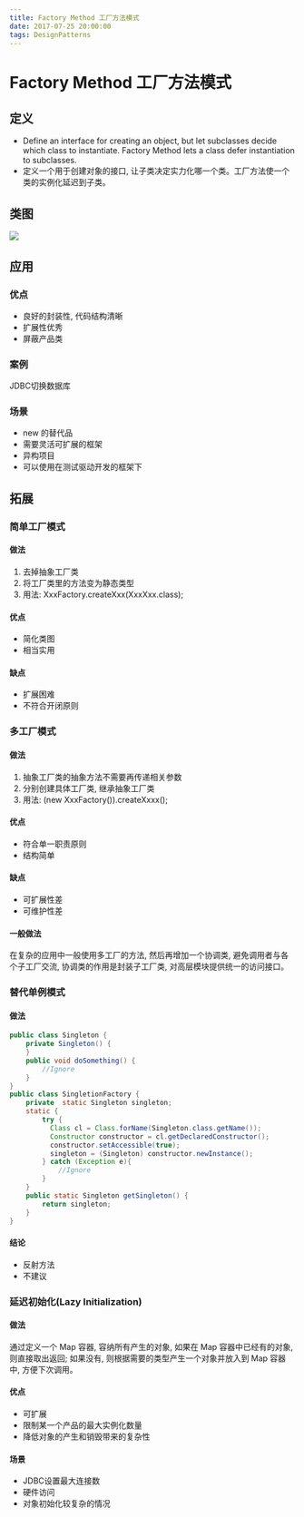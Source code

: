 ```yaml
---
title: Factory Method 工厂方法模式
date: 2017-07-25 20:00:00
tags: DesignPatterns
---
```


# Factory Method 工厂方法模式

## 定义

- Define an interface for creating an object, but let subclasses decide which class to instantiate. Factory Method lets a class defer instantiation to subclasses.
- 定义一个用于创建对象的接口, 让子类决定实力化哪一个类。工厂方法使一个类的实例化延迟到子类。

## 类图

![](https://github.com/JingweiWang/DesignPatterns/tree/master/src/io/github/jingweiwang/DesignPatterns/factory/Factory.png)

## 应用

### 优点 

- 良好的封装性, 代码结构清晰
- 扩展性优秀
- 屏蔽产品类

### 案例

JDBC切换数据库

### 场景

- new 的替代品
- 需要灵活可扩展的框架
- 异构项目
- 可以使用在测试驱动开发的框架下

## 拓展

### 简单工厂模式

#### 做法

1. 去掉抽象工厂类
2. 将工厂类里的方法变为静态类型
3. 用法: XxxFactory.createXxx(XxxXxx.class);

#### 优点

- 简化类图
- 相当实用

#### 缺点
- 扩展困难
- 不符合开闭原则

### 多工厂模式

#### 做法

1. 抽象工厂类的抽象方法不需要再传递相关参数
2. 分别创建具体工厂类, 继承抽象工厂类
3. 用法: (new XxxFactory()).createXxxx();

#### 优点

- 符合单一职责原则
- 结构简单

#### 缺点

- 可扩展性差
- 可维护性差

#### 一般做法

在复杂的应用中一般使用多工厂的方法, 然后再增加一个协调类, 避免调用者与各个子工厂交流, 协调类的作用是封装子工厂类, 对高层模块提供统一的访问接口。

### 替代单例模式

#### 做法

```java
public class Singleton {
    private Singleton() {
    }
    public void doSomething() {
        //Ignore
    }
}
public class SingletionFactory {
    private  static Singleton singleton;
    static {
        try {
          Class cl = Class.forName(Singleton.class.getName());
          Constructor constructor = cl.getDeclaredConstructor();
          constructor.setAccessible(true);
          singleton = (Singleton) constructor.newInstance();
        } catch (Exception e){
            //Ignore
        }
    }
    public static Singleton getSingleton() {
        return singleton;
    }
}
```

#### 结论

- 反射方法
- 不建议

### 延迟初始化(Lazy Initialization)

#### 做法

通过定义一个 Map 容器, 容纳所有产生的对象, 如果在 Map 容器中已经有的对象, 则直接取出返回; 如果没有, 则根据需要的类型产生一个对象并放入到 Map 容器中, 方便下次调用。

#### 优点

- 可扩展
- 限制某一个产品的最大实例化数量
- 降低对象的产生和销毁带来的复杂性

#### 场景

- JDBC设置最大连接数
- 硬件访问
- 对象初始化较复杂的情况